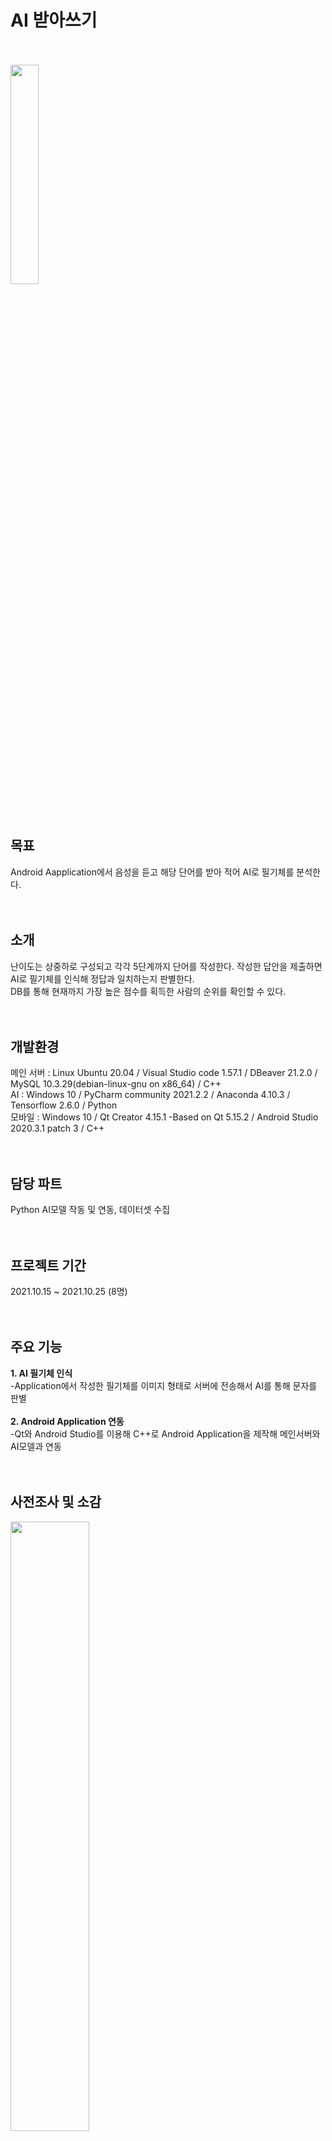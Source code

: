 # AI 받아쓰기
<br><br>
<img src="https://user-images.githubusercontent.com/92618553/138676311-115ca956-05bd-437d-bfbe-5b36d489e154.png" width="30%" height="30%"><br><br><br>

목표
---
Android Aapplication에서 음성을 듣고 해당 단어를 받아 적어 AI로 필기체를 분석한다.<br><br><br>



소개
---
난이도는 상중하로 구성되고 각각 5단계까지 단어를 작성한다. 작성한 답안을 제출하면 AI로 필기체를 인식해 정답과 일치하는지 판별한다.<br>
DB를 통해 현재까지 가장 높은 점수를 획득한 사람의 순위를 확인할 수 있다.<br><br><br>


개발환경
---
메인 서버 : Linux Ubuntu 20.04 / Visual Studio code 1.57.1 / DBeaver 21.2.0 / MySQL 10.3.29(debian-linux-gnu on x86_64) / C++<br>
AI : Windows 10 / PyCharm community 2021.2.2 / Anaconda 4.10.3 / Tensorflow 2.6.0 / Python<br>
모바일 : Windows 10 / Qt Creator 4.15.1 -Based on Qt 5.15.2 / Android Studio 2020.3.1 patch 3 / C++<br><br><br>



담당 파트
---
Python AI모델 작동 및 연동, 데이터셋 수집<br><br><br>


프로젝트 기간
---
2021.10.15 ~ 2021.10.25 (8명)<br><br><br>


주요 기능
---
**1. AI 필기체 인식**<br>
 -Application에서 작성한 필기체를 이미지 형태로 서버에 전송해서 AI를 통해 문자를 판별<br><br>
**2. Android Application 연동**<br>
 -Qt와 Android Studio를 이용해 C++로 Android Application을 제작해 메인서버와 AI모델과 연동<br><br><br>



사전조사 및 소감
---
<img src="https://user-images.githubusercontent.com/92618553/138676313-e7a6b9df-31b8-4454-b661-7f28a009fdc5.PNG" width="50%"  height="50%"><br><br><br>
> ### 사전조사<br>
1. AI 필기 인식<br>
-AI를 이용한 첫 프로젝트기 떄문에 AI의 개념과 원리부터 시작해 코드 분석, AI모델 작동 방식을 공부했다.<br>
2. 모바일 어플리케이션 제작<br>
-Qt를 활용해 C++언어로 Android Application을 제작할 수 있는 개발환경을 찾아봤다.<br><br>

> ### 소감
1. 어려웠던 점<br>
-AI모델을 작동시키기 위한 환경을 구축하는 데 애를 썼다.<br>
-AI모델이 인식하는 이미지에 조그만 차이라도 생기면 결과값이 크게 달라진다. 여러번 테스트해 본 결과 흰 배경에 검은 글씨, 두꺼운 펜, 정사각형 이미지가 가장 인식률이 높다.<br>
2. 알게된 점<br>
-Python에서 C++서버 한글 데이터를 전송할 때 C++ 서버가 Window OS에서 인코딩 방식이 euc-kr일 경우 잘 전송되고, Ubuntu OS에서 utf-8과 euc-kr 두 경우 모두 잘 전송됐다.<br><br><br>



개발완료보고서
---
<img src = "https://user-images.githubusercontent.com/92618553/138676315-5e657d23-e851-452a-b932-97406d901b46.PNG" width="70%" height="70%"><br><br><br>


브레인스토밍
---
<img src = "https://user-images.githubusercontent.com/92618553/138676321-acc4bf84-cb93-46ef-acf3-bbb348426775.PNG" width="60%" height="60%"><br><br><br>


초기 UI
---
<img src = "https://user-images.githubusercontent.com/92618553/138676330-510c43ea-49eb-4ca5-8db5-dbc12d9f1671.PNG" width="70%" height="70%"><br><br><br>


UI 흐름
---
<img src = "https://user-images.githubusercontent.com/92618553/138676333-1caa8817-7ed8-40e4-9e95-bb326a8961d1.PNG" width="80%" height="80%"><br><br><br>


참고한 AI모델
---
https://github.com/junstar92/hangul-syllable-recognition
<br><br><br>




작동 영상
---


https://user-images.githubusercontent.com/92618553/138635590-4c6711bc-f759-4107-8099-26629f202790.mp4



<br><br><br>


작동 사진
---
> ### 앱 작동 및 로그인<br> 
<img src = "https://user-images.githubusercontent.com/92618553/138676346-7d78893f-8023-4560-831f-a6fdc9f10ecc.PNG" width="70%" height="70%"><br><br><br>

> ### 난이도 선택<br> 
<img src = "https://user-images.githubusercontent.com/92618553/138676361-d095559d-819c-4db0-9ec8-4b5cf3072aec.PNG" width="50%" height="50%"><br><br><br>

> ### 필기 작성<br> 
 : 단어 음성을 듣고 네모칸 안에 펜으로 단어를 작성한다.<br>
<img src = "https://user-images.githubusercontent.com/92618553/138676365-7b8255b4-00d9-4c18-9b35-858f8f871596.PNG" width="60%" height="60%"><br><br><br>

> ### 필기 지우기<br> 
<img src = "https://user-images.githubusercontent.com/92618553/138676375-9965d0d5-5851-47c5-8672-2a5af3e67c9e.PNG" width="50%" height="50%"><br><br><br>

> ### 정답 확인<br> 
 : 맞춘 개수를 확인하고 정답과 내가 작성한 답을 비교할 수 있다.<br>
<img src = "https://user-images.githubusercontent.com/92618553/138676380-877cde3c-e668-43c4-aced-f15462d84b93.PNG" width="50%" height="50%"><br><br><br>

> ### 순위<br> 
<img src = "https://user-images.githubusercontent.com/92618553/138676385-2c3bd506-012c-4045-9238-91e63412a16f.PNG" width="30%" height="30%"><br><br><br>
